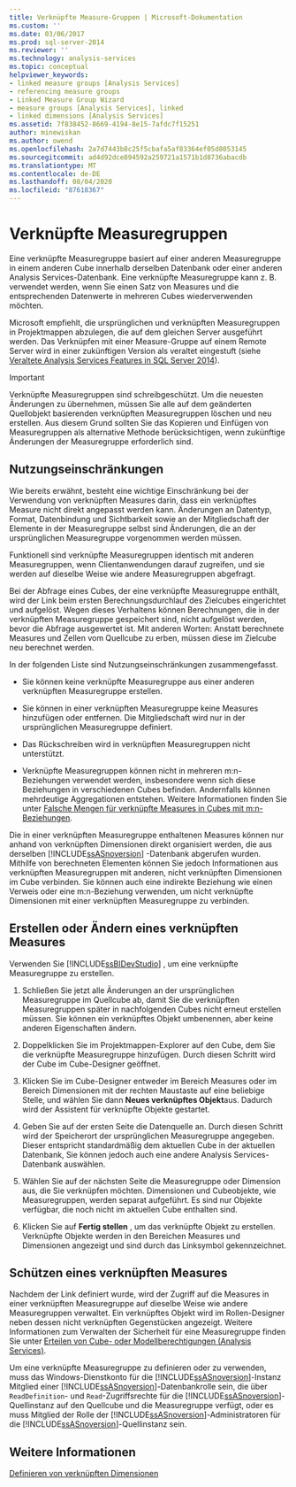 ```yaml
---
title: Verknüpfte Measure-Gruppen | Microsoft-Dokumentation
ms.custom: ''
ms.date: 03/06/2017
ms.prod: sql-server-2014
ms.reviewer: ''
ms.technology: analysis-services
ms.topic: conceptual
helpviewer_keywords:
- linked measure groups [Analysis Services]
- referencing measure groups
- Linked Measure Group Wizard
- measure groups [Analysis Services], linked
- linked dimensions [Analysis Services]
ms.assetid: 7f838452-8669-4194-8e15-7afdc7f15251
author: minewiskan
ms.author: owend
ms.openlocfilehash: 2a7d7443b8c25f5cbafa5af83364ef05d8053145
ms.sourcegitcommit: ad4d92dce894592a259721a1571b1d8736abacdb
ms.translationtype: MT
ms.contentlocale: de-DE
ms.lasthandoff: 08/04/2020
ms.locfileid: "87618367"
---
```

# <a name="linked-measure-groups"></a>Verknüpfte Measuregruppen
  Eine verknüpfte Measuregruppe basiert auf einer anderen Measuregruppe in einem anderen Cube innerhalb derselben Datenbank oder einer anderen Analysis Services-Datenbank. Eine verknüpfte Measuregruppe kann z. B. verwendet werden, wenn Sie einen Satz von Measures und die entsprechenden Datenwerte in mehreren Cubes wiederverwenden möchten.  
  
 Microsoft empfiehlt, die ursprünglichen und verknüpften Measuregruppen in Projektmappen abzulegen, die auf dem gleichen Server ausgeführt werden. Das Verknüpfen mit einer Measure-Gruppe auf einem Remote Server wird in einer zukünftigen Version als veraltet eingestuft (siehe [Veraltete Analysis Services Features in SQL Server 2014](../deprecated-analysis-services-features-in-sql-server-2014.md)).  
  
> [!IMPORTANT]  
>  Verknüpfte Measuregruppen sind schreibgeschützt. Um die neuesten Änderungen zu übernehmen, müssen Sie alle auf dem geänderten Quellobjekt basierenden verknüpften Measuregruppen löschen und neu erstellen. Aus diesem Grund sollten Sie das Kopieren und Einfügen von Measuregruppen als alternative Methode berücksichtigen, wenn zukünftige Änderungen der Measuregruppe erforderlich sind.  
  
## <a name="usage-limitations"></a>Nutzungseinschränkungen  
 Wie bereits erwähnt, besteht eine wichtige Einschränkung bei der Verwendung von verknüpften Measures darin, dass ein verknüpftes Measure nicht direkt angepasst werden kann. Änderungen an Datentyp, Format, Datenbindung und Sichtbarkeit sowie an der Mitgliedschaft der Elemente in der Measuregruppe selbst sind Änderungen, die an der ursprünglichen Measuregruppe vorgenommen werden müssen.  
  
 Funktionell sind verknüpfte Measuregruppen identisch mit anderen Measuregruppen, wenn Clientanwendungen darauf zugreifen, und sie werden auf dieselbe Weise wie andere Measuregruppen abgefragt.  
  
 Bei der Abfrage eines Cubes, der eine verknüpfte Measuregruppe enthält, wird der Link beim ersten Berechnungsdurchlauf des Zielcubes eingerichtet und aufgelöst. Wegen dieses Verhaltens können Berechnungen, die in der verknüpften Measuregruppe gespeichert sind, nicht aufgelöst werden, bevor die Abfrage ausgewertet ist. Mit anderen Worten: Anstatt berechnete Measures und Zellen vom Quellcube zu erben, müssen diese im Zielcube neu berechnet werden.  
  
 In der folgenden Liste sind Nutzungseinschränkungen zusammengefasst.  
  
-   Sie können keine verknüpfte Measuregruppe aus einer anderen verknüpften Measuregruppe erstellen.  
  
-   Sie können in einer verknüpften Measuregruppe keine Measures hinzufügen oder entfernen. Die Mitgliedschaft wird nur in der ursprünglichen Measuregruppe definiert.  
  
-   Das Rückschreiben wird in verknüpften Measuregruppen nicht unterstützt.  
  
-   Verknüpfte Measuregruppen können nicht in mehreren m:n-Beziehungen verwendet werden, insbesondere wenn sich diese Beziehungen in verschiedenen Cubes befinden. Andernfalls können mehrdeutige Aggregationen entstehen. Weitere Informationen finden Sie unter [Falsche Mengen für verknüpfte Measures in Cubes mit m:n-Beziehungen](https://social.technet.microsoft.com/wiki/contents/articles/22911.incorrect-amounts-for-linked-measures-in-cubes-containing-many-to-many-relationships-ssas-troubleshooting.aspx).  
  
 Die in einer verknüpften Measuregruppe enthaltenen Measures können nur anhand von verknüpften Dimensionen direkt organisiert werden, die aus derselben [!INCLUDE[ssASnoversion](../../includes/ssasnoversion-md.md)] -Datenbank abgerufen wurden. Mithilfe von berechneten Elementen können Sie jedoch Informationen aus verknüpften Measuregruppen mit anderen, nicht verknüpften Dimensionen im Cube verbinden. Sie können auch eine indirekte Beziehung wie einen Verweis oder eine m:n-Beziehung verwenden, um nicht verknüpfte Dimensionen mit einer verknüpften Measuregruppe zu verbinden.  
  
## <a name="create-or-modify-a-linked-measure"></a>Erstellen oder Ändern eines verknüpften Measures  
 Verwenden Sie [!INCLUDE[ssBIDevStudio](../../includes/ssbidevstudio-md.md)] , um eine verknüpfte Measuregruppe zu erstellen.  
  
1.  Schließen Sie jetzt alle Änderungen an der ursprünglichen Measuregruppe im Quellcube ab, damit Sie die verknüpften Measuregruppen später in nachfolgenden Cubes nicht erneut erstellen müssen. Sie können ein verknüpftes Objekt umbenennen, aber keine anderen Eigenschaften ändern.  
  
2.  Doppelklicken Sie im Projektmappen-Explorer auf den Cube, dem Sie die verknüpfte Measuregruppe hinzufügen. Durch diesen Schritt wird der Cube im Cube-Designer geöffnet.  
  
3.  Klicken Sie im Cube-Designer entweder im Bereich Measures oder im Bereich Dimensionen mit der rechten Maustaste auf eine beliebige Stelle, und wählen Sie dann **Neues verknüpftes Objekt**aus. Dadurch wird der Assistent für verknüpfte Objekte gestartet.  
  
4.  Geben Sie auf der ersten Seite die Datenquelle an. Durch diesen Schritt wird der Speicherort der ursprünglichen Measuregruppe angegeben. Dieser entspricht standardmäßig dem aktuellen Cube in der aktuellen Datenbank, Sie können jedoch auch eine andere Analysis Services-Datenbank auswählen.  
  
5.  Wählen Sie auf der nächsten Seite die Measuregruppe oder Dimension aus, die Sie verknüpfen möchten. Dimensionen und Cubeobjekte, wie Measuregruppen, werden separat aufgeführt. Es sind nur Objekte verfügbar, die noch nicht im aktuellen Cube enthalten sind.  
  
6.  Klicken Sie auf **Fertig stellen** , um das verknüpfte Objekt zu erstellen. Verknüpfte Objekte werden in den Bereichen Measures und Dimensionen angezeigt und sind durch das Linksymbol gekennzeichnet.  
  
## <a name="secure-a-linked-measure"></a>Schützen eines verknüpften Measures  
 Nachdem der Link definiert wurde, wird der Zugriff auf die Measures in einer verknüpften Measuregruppe auf dieselbe Weise wie andere Measuregruppen verwaltet. Ein verknüpftes Objekt wird im Rollen-Designer neben dessen nicht verknüpften Gegenstücken angezeigt. Weitere Informationen zum Verwalten der Sicherheit für eine Measuregruppe finden Sie unter [Erteilen von Cube- oder Modellberechtigungen &#40;Analysis Services&#41;](grant-cube-or-model-permissions-analysis-services.md).  
  
 Um eine verknüpfte Measuregruppe zu definieren oder zu verwenden, muss das Windows-Dienstkonto für die [!INCLUDE[ssASnoversion](../../includes/ssasnoversion-md.md)]-Instanz Mitglied einer [!INCLUDE[ssASnoversion](../../includes/ssasnoversion-md.md)]-Datenbankrolle sein, die über `ReadDefinition`- und `Read`-Zugriffsrechte für die [!INCLUDE[ssASnoversion](../../includes/ssasnoversion-md.md)]-Quellinstanz auf den Quellcube und die Measuregruppe verfügt, oder es muss Mitglied der Rolle der [!INCLUDE[ssASnoversion](../../includes/ssasnoversion-md.md)]-Administratoren für die [!INCLUDE[ssASnoversion](../../includes/ssasnoversion-md.md)]-Quellinstanz sein.  
  
## <a name="see-also"></a>Weitere Informationen  
 [Definieren von verknüpften Dimensionen](define-linked-dimensions.md)  
  
  
